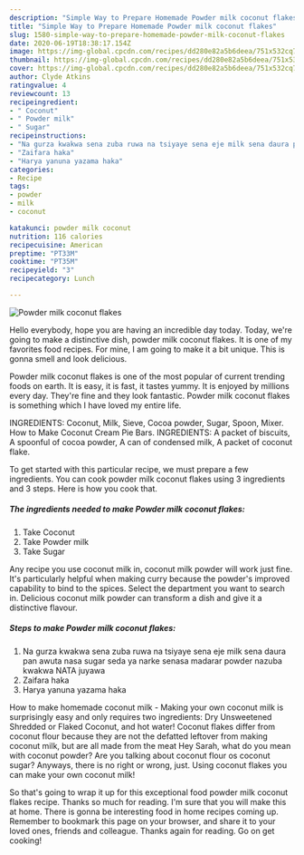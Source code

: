 ```yaml
---
description: "Simple Way to Prepare Homemade Powder milk coconut flakes"
title: "Simple Way to Prepare Homemade Powder milk coconut flakes"
slug: 1580-simple-way-to-prepare-homemade-powder-milk-coconut-flakes
date: 2020-06-19T18:38:17.154Z
image: https://img-global.cpcdn.com/recipes/dd280e82a5b6deea/751x532cq70/powder-milk-coconut-flakes-recipe-main-photo.jpg
thumbnail: https://img-global.cpcdn.com/recipes/dd280e82a5b6deea/751x532cq70/powder-milk-coconut-flakes-recipe-main-photo.jpg
cover: https://img-global.cpcdn.com/recipes/dd280e82a5b6deea/751x532cq70/powder-milk-coconut-flakes-recipe-main-photo.jpg
author: Clyde Atkins
ratingvalue: 4
reviewcount: 13
recipeingredient:
- " Coconut"
- " Powder milk"
- " Sugar"
recipeinstructions:
- "Na gurza kwakwa sena zuba ruwa na tsiyaye sena eje milk sena daura pan awuta nasa sugar seda ya narke senasa madarar powder nazuba kwakwa NATA juyawa"
- "Zaifara haka"
- "Harya yanuna yazama haka"
categories:
- Recipe
tags:
- powder
- milk
- coconut

katakunci: powder milk coconut 
nutrition: 116 calories
recipecuisine: American
preptime: "PT33M"
cooktime: "PT35M"
recipeyield: "3"
recipecategory: Lunch

---
```



![Powder milk coconut flakes](https://img-global.cpcdn.com/recipes/dd280e82a5b6deea/751x532cq70/powder-milk-coconut-flakes-recipe-main-photo.jpg)

Hello everybody, hope you are having an incredible day today. Today, we're going to make a distinctive dish, powder milk coconut flakes. It is one of my favorites food recipes. For mine, I am going to make it a bit unique. This is gonna smell and look delicious.

Powder milk coconut flakes is one of the most popular of current trending foods on earth. It is easy, it is fast, it tastes yummy. It is enjoyed by millions every day. They're fine and they look fantastic. Powder milk coconut flakes is something which I have loved my entire life.

INGREDIENTS: Coconut, Milk, Sieve, Cocoa powder, Sugar, Spoon, Mixer. How to Make Coconut Cream Pie Bars. INGREDIENTS: A packet of biscuits, A spoonful of cocoa powder, A can of condensed milk, A packet of coconut flake.


To get started with this particular recipe, we must prepare a few ingredients. You can cook powder milk coconut flakes using 3 ingredients and 3 steps. Here is how you cook that.

<!--inarticleads1-->

##### The ingredients needed to make Powder milk coconut flakes:

1. Take  Coconut
1. Take  Powder milk
1. Take  Sugar


Any recipe you use coconut milk in, coconut milk powder will work just fine. It&#39;s particularly helpful when making curry because the powder&#39;s improved capability to bind to the spices. Select the department you want to search in. Delicious coconut milk powder can transform a dish and give it a distinctive flavour. 

<!--inarticleads2-->

##### Steps to make Powder milk coconut flakes:

1. Na gurza kwakwa sena zuba ruwa na tsiyaye sena eje milk sena daura pan awuta nasa sugar seda ya narke senasa madarar powder nazuba kwakwa NATA juyawa
1. Zaifara haka
1. Harya yanuna yazama haka


How to make homemade coconut milk - Making your own coconut milk is surprisingly easy and only requires two ingredients: Dry Unsweetened Shredded or Flaked Coconut, and hot water! Coconut flakes differ from coconut flour because they are not the defatted leftover from making coconut milk, but are all made from the meat Hey Sarah, what do you mean with coconut powder? Are you talking about coconut flour os coconut sugar? Anyways, there is no right or wrong, just. Using coconut flakes you can make your own coconut milk! 

So that's going to wrap it up for this exceptional food powder milk coconut flakes recipe. Thanks so much for reading. I'm sure that you will make this at home. There is gonna be interesting food in home recipes coming up. Remember to bookmark this page on your browser, and share it to your loved ones, friends and colleague. Thanks again for reading. Go on get cooking!
